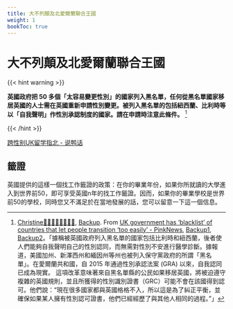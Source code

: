 ```yaml
---
title: 大不列顛及北愛爾蘭聯合王國
weight: 1
bookToc: true
---
```


# 大不列顛及北愛爾蘭聯合王國

{{< hint warning >}}

**英國政府把 50 多個「太容易變更性別」的國家列入黑名單，任何從黑名單國家移居英國的人士需在英國重新申請性別變更。被列入黑名單的包括紐西蘭、比利時等以「自我聲明」作性別承認制度的國家。請在申請時注意此條件。** [^1]

{{< /hint >}}

[跨性别UK留学指北 - 说鸭话](https://t.me/drukbugchannel/337)

## 籤證

英國提供的這樣一個找工作籤證的政策：在你的畢業年份，如果你所就讀的大學進入到世界前50，即可享受英國n年的找工作籤證。因而，如果你的畢業學校是世界前50的學校，同時您又不滿足於在當地發展的話，您可以留意一下這一個信息。



[^1]: [Christine🏳️‍⚧️🏳️‍🌈🇭🇰🇳🇱](https://twitter.com/christine_ctw/status/1731805527103939051), [Backup](http://archive.today/2023.12.06-141008/https://twitter.com/christine_ctw/status/1731805527103939051). From [UK government has ‘blacklist’ of countries that let people transition ‘too easily’ - PinkNews](https://www.thepinknews.com/2023/12/04/uk-government-has-blacklist-of-countries-that-let-people-transition-too-easily/), [Backup1](http://archive.today/2023.12.05-115122/https://www.thepinknews.com/2023/12/04/uk-government-has-blacklist-of-countries-that-let-people-transition-too-easily/), [Backup2](https://web.archive.org/web/20231206141423/https://www.thepinknews.com/2023/12/04/uk-government-has-blacklist-of-countries-that-let-people-transition-too-easily/)。「據稱被英國政府列入黑名單的國家包括比利時和紐西蘭，後者使人們能夠自我聲明自己的性別認同，而無需對性別不安進行醫學診斷。據報道，美國加州、新澤西州和緬因州等州也被列入保守黨政府的所謂「黑名單」。在愛爾蘭共和國，自 2015 年通過性別承認法案 (GRA) 以來，自我認同已成為現實。 這項改革意味著來自黑名單縣的公民如果移居英國，將被迫遵守複雜的英國規則，並且所獲得的性別識別證書（GRC）可能不會在該國得到認可。他們說：“現在很多國家都與英國格格不入，所以這是為了糾正平衡，並確保如果某人擁有性別認可證書，他們已經經歷了與其他人相同的過程。”」